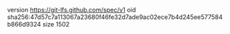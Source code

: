 version https://git-lfs.github.com/spec/v1
oid sha256:47d57c7a113067a23680f46fe32d7ade9ac02ece7b4d245ee577584b866d9324
size 1502
